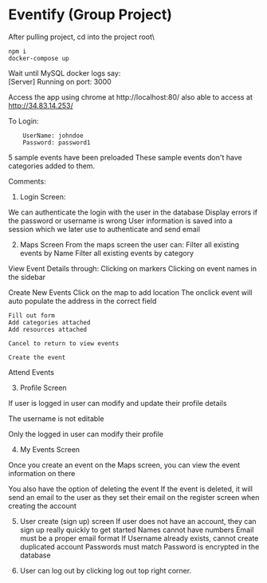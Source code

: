 # Eventify (Group Project)

After pulling project, cd into the project root\
<!-- `cd eventify`\ -->
`npm i`\
`docker-compose up`

Wait until MySQL docker logs say:\
[Server] Running on port:  3000

Access the app using chrome at http://localhost:80/
also able to access at http://34.83.14.253/

To Login:
```
    UserName: johndoe
    Password: password1
```
5 sample events have been preloaded
These sample events don't have categories added to them.

Comments:
    
1. Login Screen:

We can authenticate the login with the user in the database
Display errors if the password or username is wrong
User information is saved into a session which we later use to authenticate and send email

2. Maps Screen
From the maps screen the user can:
    Filter all existing events by Name
    Filter all existing events by category

View Event Details through:
    Clicking on markers
    Clicking on event names in the sidebar

Create New Events 
    Click on the map to add location
        The onclick event will auto populate the address in the correct field

    Fill out form
    Add categories attached
    Add resources attached

    Cancel to return to view events

    Create the event

Attend Events

3. Profile Screen

If user is logged in
    user can modify and update their profile details

The username is not editable

Only the logged in user can modify their profile

4. My Events Screen

Once you create an event on the Maps screen, you can view the event information on there

You also have the option of deleting the event
    If the event is deleted, it will send an email to the user as they set their email on the register screen when creating the account


5. User create (sign up) screen
    If user does not have an account, they can sign up really quickly to get started
    Names cannot have numbers
    Email must be a proper email format 
    If Username already exists, cannot create duplicated account
    Passwords must match
    Password is encrypted in the database

6. User can log out by clicking log out top right corner. 




